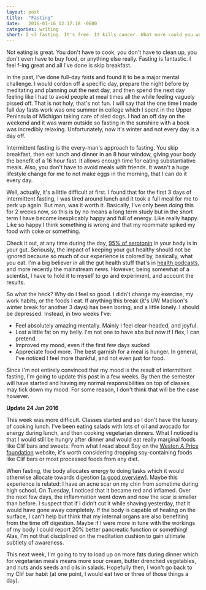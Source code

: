 ```yaml
---
layout: post
title:  "Fasting"
date:   2016-01-16 12:17:18 -0600
categories: writing
short: I <3 fasting. It's free. It kills cancer. What more could you want?
---
```


Not eating is great. You don't have to cook, you don't have to clean up, you don't even have to buy food, or anything else really. Fasting is fantastic. I feel f-ing great and all I've done is skip breakfast.

In the past, I've done full-day fasts and found it to be a major mental challenge. I would cordon off a specific day, prepare the night before by meditating and planning out the next day, and then spend the next day feeling like I had to avoid people at meal times all the while feeling vaguely pissed off. That is not holy, that's not fun. I will say that the one time I made full day fasts work was one summer in college which I spent in the Upper Peninsula of Michigan taking care of sled dogs. I had an off day on the weekend and it was warm outside so fasting in the sunshine with a book was incredibly relaxing. Unfortunately, now it's winter and not every day is a day off.

Intermittent fasting is the every-man's approach to fasting. You skip breakfast, then eat lunch and dinner in an 8 hour window, giving your body the benefit of a 16 hour fast. It allows enough time for eating substantiative meals. Also, you don't have to avoid meals with friends. It wasn't a huge lifestyle change for me to not make eggs in the morning, that I can do it every day. 

Well, actually, it's a little difficult at first. I found that for the first 3 days of intermittent fasting, I was tired around lunch and it took a full meal for me to perk up again. But man, was it worth it. Basically, I've only been doing this for 2 weeks now, so this is by no means a long term study but in the short term I have become inexplicably happy and full of energy. Like really happy. Like so happy I think something is wrong and that my roommate spiked my food with coke or something.

Check it out, at any time during the day, <a href="http://neurosciencestuff.tumblr.com/post/38271759345/gut-instincts-the-secrets-of-your-second-brain">95% of serotonin</a> in your body is in your gut. Seriously, the impact of keeping your gut healthy should not be ignored because so much of our experience is colored by, basically, what you eat. I'm a big believer in all the gut health stuff that's in <a href="http://fatburningman.com/cod-liver-oil-a-surprising-secret-to-a-sexy-smile-and-gorgeous-skin/">health podcasts</a>, and more recently the mainstream news. However, being somewhat of a scientist, I have to hold it to myself to go and experiment, and account the results. 

So what the heck? Why do I feel so good. I didn't change my exercise, my work habits, or the foods I eat. If anything this break (it's UW Madison's winter break for another 3 days) has been boring, and a little lonely. I should be depressed. Instead, in two weeks I've:
*  Feel absolutely amazing mentally. Mainly I feel clear-headed, and joyful. 
*  Lost a little fat on my belly. I'm not one to have abs but now if I flex, I can pretend.
*  Improved my mood, even if the first few days sucked
*  Appreciate food more. The best garnish for a meal is hunger. In general, I've noticed I feel more thankful, and not even just for food.

Since I'm not entirely convinced that my mood is the result of intermittent fasting, I'm going to update this post in a few weeks. By then the semester will have started and having my normal responsibilities on top of classes may tick down my mood. For some reason, I don't think that will be the case however.

**Update 24 Jan 2016**

This week was more difficult. Classes started and so I don't have the luxury of cooking lunch. I've been eating salads with lots of oil and avocado for energy during lunch, and then cooking vegetarian dinners. What I noticed is that I would still be hungry after dinner and would eat really marginal foods like Clif bars and sweets. From what I read about Soy on the <a href="http://www.westonaprice.org/soy-alert/">Weston A Price foundation</a> website, it's worth considering dropping soy-containing foods like Clif bars or most processed foods from any diet.

When fasting, the body allocates energy to doing tasks which it would otherwise allocate towards digestion [<a href="http://www.amazon.com/Fasting-Eating-Health-Medical-Conquering/dp/031218719X">a good overview</a>]. Maybe this experience is related: I have an acne scar on my chin from sometime during high school. On Tuesday, I noticed that it became red and inflamed. Over the next few days, the inflammation went down and now the scar is smaller than before. I suspect that if I didn't cut it while shaving yesterday, that it would have gone away completely. If the body is capable of healing on the surface, I can't help but think that my internal organs are also benefiting from the time off digestion. Maybe if I were more in tune with the workings of my body I could report 20% better pancreatic function or something! Alas, I'm not that disciplined on the meditation cushion to gain ultimate subtlety of awareness.

This next week, I'm going to try to load up on more fats during dinner which for vegetarian meals means more sour cream, butter drenched vegetables, and nuts ands seeds and oils in salads. Hopefully then, I won't go back to my Clif bar habit (at one point, I would eat two or three of those things a day).
